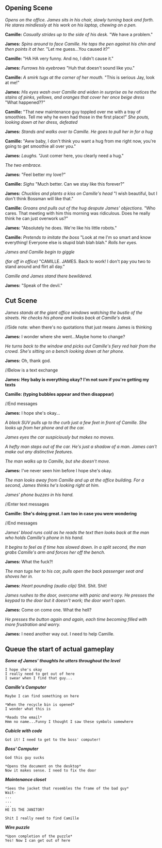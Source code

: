 Opening Scene
-------------

*Opens on the office. James sits in his chair, slowly turning back and forth. He stares mindlessly at his work on his laptop, chewing on a pen.*

**Camille:** *Casually strides up to the side of his desk.* "We have a problem."

**James:** *Spins around to face Camille. He taps the pen against his chin and then points it at her.* "Let me guess...You caused it?" 

**Camille:** "HA HA very funny. And no, I didn't cause it."

**James:** *Furrows his eyebrows* "Huh that doesn't sound like you."

**Camille:** *A smirk tugs at the corner of her mouth.* "This is serious Jay, look at me!"

**James:** *His eyes wash over Camille and widen in surprise as he notices the stains of pinks, yellows, and oranges that cover her once beige dress* "What happened??"

**Camille:** "That new maintenance guy toppled over me with a tray of smoothies. Tell me why he even had those in the first place!" *She pouts, looking down at her dress, defeated*

**James:** *Stands and walks over to Camille. He goes to pull her in for a hug*

**Camille:** "Aww baby, I don't think you want a hug from me right now, you're going to get smoothie all over you."

**James:** *Laughs.* "Just comer here, you clearly need a hug."

*The two embrace.*

**James:** "Feel better my love?"

**Camille:** *Sighs* "Much better. Can we stay like this forever?"

**James:** *Chuckles and plants a kiss on Camille's head* "I wish beautiful, but I don't think Bossman will like that."

**Camille:** *Groans and pulls out of the hug despute James' objections.* "Who cares. That meeting with him this morning was ridiculous. Does he really think he can just overwork us?"

**James:** "Absolutely he does. We're like his little robots."

**Camille:** *Pretends to imitate the boss* "Look at me I'm so smart and know everything! Everyone else is stupid blah blah blah." *Rolls her eyes.*

*James and Camille begin to giggle*

*(far off in office)*
"CAMILLE. JAMES. Back to work! I don't pay you two to stand around and flirt all day."

*Camille and James stand there bewildered.*

**James:** "Speak of the devil."

Cut Scene
---------

*James stands at the giant office windows watching the bustle of the streets. He checks his phone and looks back at Camille's desk.*

//Side note: when there's no quotations that just means James is thinking

**James:** I wonder where she went...Maybe home to change?

*He turns back to the window and picks out Camille's fiery red hair from the crowd. She's sitting on a bench looking down at her phone.*

**James:** Oh, thank god.

//Below is a text exchange

**James: Hey baby is everything okay? I'm not sure if you're getting my texts**

**Camille: (typing bubbles appear and then disappear)**

//End messages

**James:** I hope she's okay...

*A black SUV pulls up to the curb just a few feet in front of Camille. She looks up from her phone and at the car.*

*James eyes the car suspiciously but makes no moves.*

*A hefty man steps out of the car. He's just a shadow of a man. James can't make out any distinctive features.*

*The man walks up to Camille, but she doesn't move.*

**James:** I've never seen him before I hope she's okay.

*The man looks away from Camille and up at the office building. For a second, James thinks he's looking right at him.*

*James' phone buzzes in his hand.*

//Enter text messages

**Camille: She's doing great. I am too in case you were wondering** 

//End messages

*James' blood runs cold as he reads the text then looks back at the man who holds Camille's phone in his hand.*

*It begins to feel as if time has slowed down. In a split second, the man grabs Camille's arm and forces her off the bench.*

**James:** What the fuck?!

*The man tugs her to his car, pulls open the back passenger seat and shoves her in.*

**James:** *Heart pounding (audio clip)* Shit. Shit. Shit!

*James rushes to the door, overcome with panic and worry. He presses the keypad to the door but it doesn't work; the door won't open.*

**James:** Come on come one. What the hell?

*He presses the button again and again, each time becoming filled with more frustration and worry.*

**James:** I need another way out. I need to help Camille.

Queue the start of actual gameplay
---------------------------------

***Some of James' thoughts he utters throughout the level***


	I hope she's okay
	I really need to get out of here
	I swear when I find that guy...
	
***Camille's Computer***

	Maybe I can find something on here
	
	*When the recycle bin is opened*
	I wonder what this is
	
	*Reads the email*
	Hmm no name...Funny I thought I saw these symbols somewhere

***Cubicle with code***

	Got it! I need to get to the boss' computer!

***Boss' Computer***

	God this guy sucks
	
	*Opens the document on the desktop*
	Now it makes sense. I need to fix the door

***Maintenance closet***

	*Sees the jacket that resembles the frame of the bad guy*
	Wait-
	...
	...
	...
	HE IS THE JANITOR?
	
	Shit I really need to find Camille

***Wire puzzle***

	*Upon completion of the puzzle*
	Yes! Now I can get out of here




